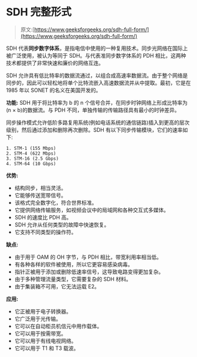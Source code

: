 # SDH 完整形式

> 原文:[https://www.geeksforgeeks.org/sdh-full-form/](https://www.geeksforgeeks.org/sdh-full-form/)

SDH 代表**同步数字体系**，是指电信中使用的一种复用技术。同步光网络在国际上被广泛使用，被认为等同于 SDH。与代表准同步数字体系的 PDH 相比，这两种技术都提供了非常快速和廉价的网络互连。

SDH 允许具有低比特率的数据流通过，以组合成高速率数据流。由于整个网络是同步的，因此可以轻松地将单个比特流嵌入高速数据流并从中提取。最初，它是在 1985 年以 SONET 的名义在美国开发的。

**功能:**
SDH 用于将比特率为 b 的 n 个信号合并，在同步时钟网络上形成比特率为(n × b)的数据流。与 PDH 不同，单独传输的传输路径具有最小的时钟差异。

同步操作模式允许低阶多路复用系统(例如电话系统的通信链路)插入到更高的层次级别，然后通过添加和删除再次删除。SDH 有以下同步传输模块，它们的速率如下:

```
1. STM-1 (155 Mbps)
2. STM-4 (622 Mbps)
3. STM-16 (2.5 Gbps)
4. STM-64 (10 Gbps) 
```

**优势:**

*   结构同步，相当灵活。
*   它能够传送宽带信号。
*   该格式完全数字化，符合世界标准。
*   它提供网络传输服务，如视频会议中的局域网和各种交互式多媒体。
*   SDH 的速度比 PDH 高。
*   SDH 允许从任何类型的故障中快速恢复。
*   它支持不同类型的操作符。

**缺点:**

*   由于用于 OAM 的 OH 字节，与 PDH 相比，带宽利用率相当低。
*   有各种各样的软件被使用，所以它更容易感染病毒。
*   指针正被用于添加或删除低速率信号，这导致电路变得更加复杂。
*   由于多种管理流量类型，它需要复杂的 SDH 材料。
*   由于集装箱不可用，它无法运载 E2。

**应用:**

*   它正被用于电子转换器。
*   它广泛用于光传输。
*   它可以在自动柜员机信元中用作载体。
*   它可以用于按需带宽。
*   它可以用于有线电视网络。
*   它可以用于 T1 和 T3 载波。